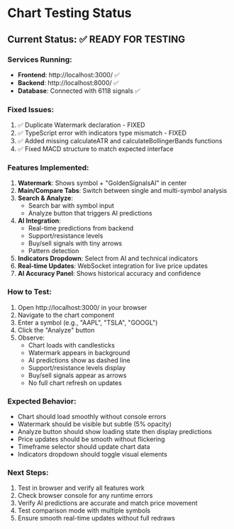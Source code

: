 # Chart Testing Status

## Current Status: ✅ READY FOR TESTING

### Services Running:
- **Frontend**: http://localhost:3000/ ✅
- **Backend**: http://localhost:8000/ ✅
- **Database**: Connected with 6118 signals ✅

### Fixed Issues:
1. ✅ Duplicate Watermark declaration - FIXED
2. ✅ TypeScript error with indicators type mismatch - FIXED
3. ✅ Added missing calculateATR and calculateBollingerBands functions
4. ✅ Fixed MACD structure to match expected interface

### Features Implemented:
1. **Watermark**: Shows symbol + "GoldenSignalsAI" in center
2. **Main/Compare Tabs**: Switch between single and multi-symbol analysis
3. **Search & Analyze**:
   - Search bar with symbol input
   - Analyze button that triggers AI predictions
4. **AI Integration**:
   - Real-time predictions from backend
   - Support/resistance levels
   - Buy/sell signals with tiny arrows
   - Pattern detection
5. **Indicators Dropdown**: Select from AI and technical indicators
6. **Real-time Updates**: WebSocket integration for live price updates
7. **AI Accuracy Panel**: Shows historical accuracy and confidence

### How to Test:
1. Open http://localhost:3000/ in your browser
2. Navigate to the chart component
3. Enter a symbol (e.g., "AAPL", "TSLA", "GOOGL")
4. Click the "Analyze" button
5. Observe:
   - Chart loads with candlesticks
   - Watermark appears in background
   - AI predictions show as dashed line
   - Support/resistance levels display
   - Buy/sell signals appear as arrows
   - No full chart refresh on updates

### Expected Behavior:
- Chart should load smoothly without console errors
- Watermark should be visible but subtle (5% opacity)
- Analyze button should show loading state then display predictions
- Price updates should be smooth without flickering
- Timeframe selector should update chart data
- Indicators dropdown should toggle visual elements

### Next Steps:
1. Test in browser and verify all features work
2. Check browser console for any runtime errors
3. Verify AI predictions are accurate and match price movement
4. Test comparison mode with multiple symbols
5. Ensure smooth real-time updates without full redraws
